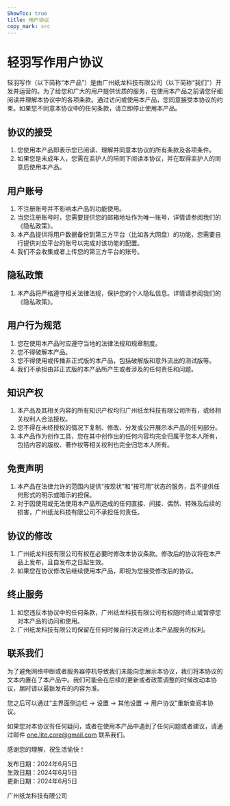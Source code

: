 ```yaml
---
ShowToc: true
title: 用户协议
copy_mark: src
---
```


# 轻羽写作用户协议

轻羽写作（以下简称“本产品”）是由广州纸龙科技有限公司（以下简称“我们”）开发并运营的。为了给您和广大的用户提供优质的服务，在使用本产品之前请您仔细阅读并理解本协议中的各项条款。通过访问或使用本产品，您同意接受本协议的约束。如果您不同意本协议中的任何条款，请立即停止使用本产品。

## 协议的接受

1. 您使用本产品即表示您已阅读、理解并同意本协议的所有条款及各项条件。
2. 如果您是未成年人，您需在监护人的陪同下阅读本协议，并在取得监护人的同意后使用本产品。

## 用户账号

1. 不注册账号并不影响本产品的功能使用。
2. 当您注册账号时，您需要提供您的邮箱地址作为唯一账号，详情请参阅我们的《隐私政策》。
3. 本产品提供将用户数据备份到第三方平台（比如各大网盘）的功能，您需要自行提供对应平台的账号以完成对该功能的配置。
4. 我们不会收集或者上传您的第三方平台的账号。

## 隐私政策

1. 本产品将严格遵守相关法律法规，保护您的个人隐私信息。详情请参阅我们的《隐私政策》。

## 用户行为规范

1. 您在使用本产品时应遵守当地的法律法规和规章制度。
2. 您不得破解本产品。
3. 您不得使用或传播非正式版的本产品，包括破解版和意外流出的测试版等。
4. 我们不承担由非正式版的本产品所产生或者涉及的任何责任和问题。

## 知识产权

1. 本产品及其相关内容的所有知识产权均归广州纸龙科技有限公司所有，或经相关权利人合法授权。
2. 您不得在未经授权的情况下复制、修改、分发或公开展示本产品的任何部分。
3. 本产品作为创作工具，您在其中创作出的任何内容均完全归属于您本人所有，包括内容的版权、著作权等相关权利也完全归您本人所有。

## 免责声明

1. 本产品在法律允许的范围内提供“按现状”和“按可用”状态的服务，且不提供任何形式的明示或暗示的担保。
2. 对于因使用或无法使用本产品所造成的任何直接、间接、偶然、特殊及后续的损害，广州纸龙科技有限公司不承担任何责任。

## 协议的修改

1. 广州纸龙科技有限公司有权在必要时修改本协议条款。修改后的协议将在本产品上发布，且自发布之日起生效。
2. 如果您在协议修改后继续使用本产品，即视为您接受修改后的协议。

## 终止服务

1. 如您违反本协议中的任何条款，广州纸龙科技有限公司有权随时终止或暂停您对本产品的访问和使用。
2. 广州纸龙科技有限公司保留在任何时候自行决定终止本产品服务的权利。

## 联系我们

为了避免网络中断或者服务器停机导致我们未能向您展示本协议，我们将本协议的文本内置在了本产品中。我们可能会在后续的更新或者政策调整的时候改动本协议，届时请以最新发布的内容为准。

您之后可以通过“主界面侧边栏 -> 设置 -> 其他设置 -> 用户协议”重新查阅本协议。

如果您对本协议有任何疑问，或者在使用本产品中遇到了任何问题或者建议，请通过邮件 [one.lite.core@gmail.com](mailto://one.lite.core@gmail.com) 联系我们。

感谢您的理解，祝生活愉快！

发布日期：2024年6月5日\
生效日期：2024年6月5日\
更新日期：2024年6月5日

广州纸龙科技有限公司
